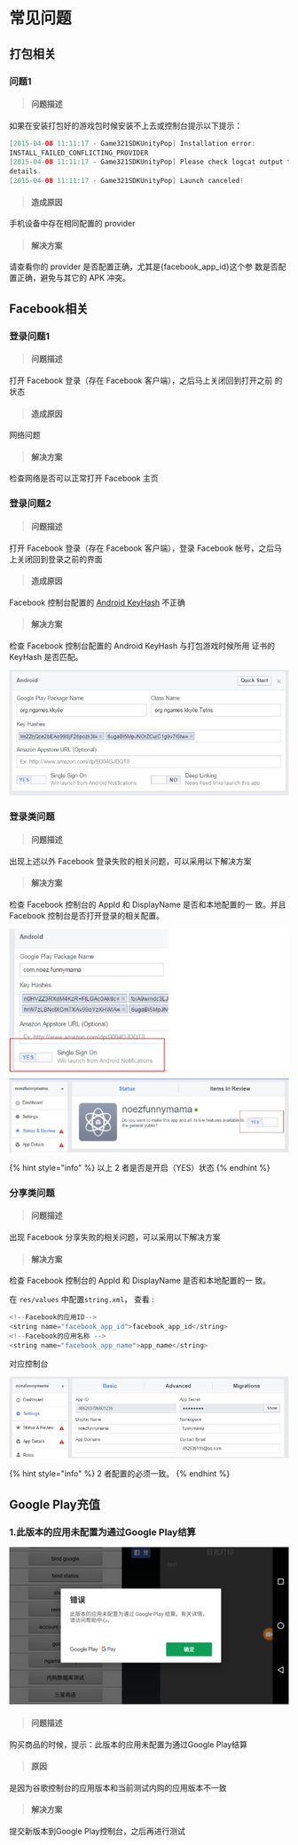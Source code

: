 # 常见问题

## 打包相关

### 问题1

> ####  问题描述

 如果在安装打包好的游戏包时候安装不上去或控制台提示以下提示：

```java
[2015-04-08 11:11:17 - Game321SDKUnityPop] Installation error:
INSTALL_FAILED_CONFLICTING_PROVIDER
[2015-04-08 11:11:17 - Game321SDKUnityPop] Please check logcat output for more
details.
[2015-04-08 11:11:17 - Game321SDKUnityPop] Launch canceled!
```

> #### **造成原因**

手机设备中存在相同配置的 provider

> #### 解决方案

请查看你的 provider 是否配置正确，尤其是{facebook\_app\_id}这个参
数是否配置正确，避免与其它的 APK 冲突。



## Facebook相关

###  登录问题1

> ####  问题描述

 打开 Facebook 登录（存在 Facebook 客户端），之后马上关闭回到打开之前
的状态

> #### **造成原因**

 网络问题

> #### 解决方案

 检查网络是否可以正常打开 Facebook 主页



###  登录问题2

> ####  问题描述

打开 Facebook 登录（存在 Facebook 客户端），登录 Facebook 帐号，之后马
上关闭回到登录之前的界面

> #### **造成原因**

 Facebook 控制台配置的 [Android KeyHash](https://developers.facebook.com/docs/android/getting-started#create_hash) 不正确

> #### 解决方案

 检查 Facebook 控制台配置的 Android  KeyHash 与打包游戏时候所用
证书的 KeyHash 是否匹配。

![&#x67E5;&#x770B;&#x56FE;&#x4E2D;Key Hashes&#x662F;&#x5426;&#x914D;&#x7F6E;&#x6B63;&#x786E;](.gitbook/assets/doc1.jpg)



### 登录类问题

> ####  问题描述

出现上述以外 Facebook 登录失败的相关问题，可以采用以下解决方案

> #### 解决方案

检查 Facebook 控制台的 AppId 和 DisplayName 是否和本地配置的一
致。并且 Facebook 控制台是否打开登录的相关配置。

![](.gitbook/assets/doc3.jpg)

{% hint style="info" %}
以上 2 者是否是开启（YES）状态
{% endhint %}

### 

### 分享类问题

> ####  问题描述

出现 Facebook 分享失败的相关问题，可以采用以下解决方案

> #### 解决方案

 检查 Facebook 控制台的 AppId 和 DisplayName 是否和本地配置的一
致。


在 `res/values` 中配置`string.xml`， 查看 :

```java
<!--Facebook的应用ID-->
<string name="facebook_app_id">facebook_app_id</string>
<!--Facebook的应用名称 -->
<string name="facebook_app_name">app_name</string>
```

对应控制台

![&#x68C0;&#x67E5;&#x56FE;&#x4E2D;&#x548C;&#x914D;&#x7F6E;&#x7684;&#x662F;&#x5426;&#x5339;&#x914D;](.gitbook/assets/doc2.jpg)

{% hint style="info" %}
2 者配置的必须一致。
{% endhint %}

## Google Play充值

### 1.此版本的应用未配置为通过Google Play结算

![&#x6B64;&#x7248;&#x672C;&#x7684;&#x5E94;&#x7528;&#x672A;&#x914D;&#x7F6E;&#x4E3A;&#x901A;&#x8FC7;Google Play&#x7ED3;&#x7B97;](.gitbook/assets/screenshot_20180515-182951.png)

> ####  问题描述

购买商品的时候，提示：此版本的应用未配置为通过Google Play结算

> #### 原因

是因为谷歌控制台的应用版本和当前测试内购的应用版本不一致

> #### 解决方案

提交新版本到Google Play控制台，之后再进行测试

